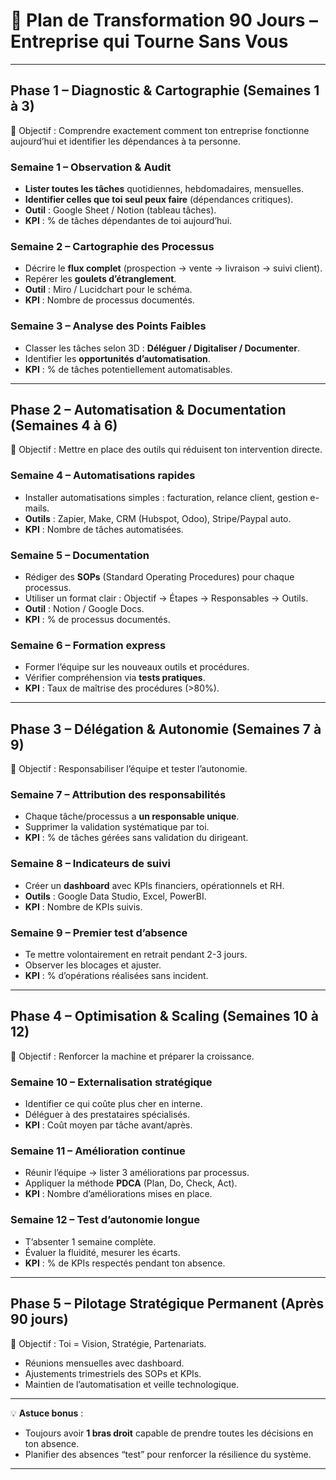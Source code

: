 # 📅 **Plan de Transformation 90 Jours – Entreprise qui Tourne Sans Vous**

---

## **Phase 1 – Diagnostic & Cartographie (Semaines 1 à 3)**

🎯 Objectif : Comprendre exactement comment ton entreprise fonctionne aujourd’hui et identifier les dépendances à ta personne.

### **Semaine 1 – Observation & Audit**

* **Lister toutes les tâches** quotidiennes, hebdomadaires, mensuelles.
* **Identifier celles que toi seul peux faire** (dépendances critiques).
* **Outil** : Google Sheet / Notion (tableau tâches).
* **KPI** : % de tâches dépendantes de toi aujourd’hui.

### **Semaine 2 – Cartographie des Processus**

* Décrire le **flux complet** (prospection → vente → livraison → suivi client).
* Repérer les **goulets d’étranglement**.
* **Outil** : Miro / Lucidchart pour le schéma.
* **KPI** : Nombre de processus documentés.

### **Semaine 3 – Analyse des Points Faibles**

* Classer les tâches selon 3D : **Déléguer / Digitaliser / Documenter**.
* Identifier les **opportunités d’automatisation**.
* **KPI** : % de tâches potentiellement automatisables.

---

## **Phase 2 – Automatisation & Documentation (Semaines 4 à 6)**

🎯 Objectif : Mettre en place des outils qui réduisent ton intervention directe.

### **Semaine 4 – Automatisations rapides**

* Installer automatisations simples : facturation, relance client, gestion e-mails.
* **Outils** : Zapier, Make, CRM (Hubspot, Odoo), Stripe/Paypal auto.
* **KPI** : Nombre de tâches automatisées.

### **Semaine 5 – Documentation**

* Rédiger des **SOPs** (Standard Operating Procedures) pour chaque processus.
* Utiliser un format clair : Objectif → Étapes → Responsables → Outils.
* **Outil** : Notion / Google Docs.
* **KPI** : % de processus documentés.

### **Semaine 6 – Formation express**

* Former l’équipe sur les nouveaux outils et procédures.
* Vérifier compréhension via **tests pratiques**.
* **KPI** : Taux de maîtrise des procédures (>80%).

---

## **Phase 3 – Délégation & Autonomie (Semaines 7 à 9)**

🎯 Objectif : Responsabiliser l’équipe et tester l’autonomie.

### **Semaine 7 – Attribution des responsabilités**

* Chaque tâche/processus a **un responsable unique**.
* Supprimer la validation systématique par toi.
* **KPI** : % de tâches gérées sans validation du dirigeant.

### **Semaine 8 – Indicateurs de suivi**

* Créer un **dashboard** avec KPIs financiers, opérationnels et RH.
* **Outils** : Google Data Studio, Excel, PowerBI.
* **KPI** : Nombre de KPIs suivis.

### **Semaine 9 – Premier test d’absence**

* Te mettre volontairement en retrait pendant 2-3 jours.
* Observer les blocages et ajuster.
* **KPI** : % d’opérations réalisées sans incident.

---

## **Phase 4 – Optimisation & Scaling (Semaines 10 à 12)**

🎯 Objectif : Renforcer la machine et préparer la croissance.

### **Semaine 10 – Externalisation stratégique**

* Identifier ce qui coûte plus cher en interne.
* Déléguer à des prestataires spécialisés.
* **KPI** : Coût moyen par tâche avant/après.

### **Semaine 11 – Amélioration continue**

* Réunir l’équipe → lister 3 améliorations par processus.
* Appliquer la méthode **PDCA** (Plan, Do, Check, Act).
* **KPI** : Nombre d’améliorations mises en place.

### **Semaine 12 – Test d’autonomie longue**

* T’absenter 1 semaine complète.
* Évaluer la fluidité, mesurer les écarts.
* **KPI** : % de KPIs respectés pendant ton absence.

---

## **Phase 5 – Pilotage Stratégique Permanent (Après 90 jours)**

🎯 Objectif : Toi = Vision, Stratégie, Partenariats.

* Réunions mensuelles avec dashboard.
* Ajustements trimestriels des SOPs et KPIs.
* Maintien de l’automatisation et veille technologique.

---

💡 **Astuce bonus** :

* Toujours avoir **1 bras droit** capable de prendre toutes les décisions en ton absence.
* Planifier des absences “test” pour renforcer la résilience du système.

---

